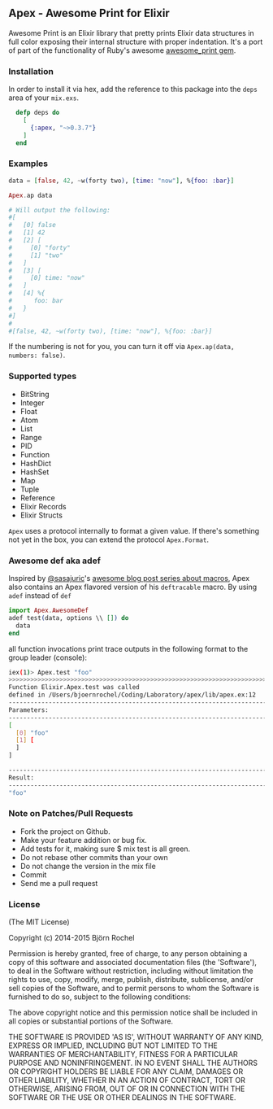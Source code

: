 ## Apex - Awesome Print for Elixir ##
Awesome Print is an Elixir library that pretty prints Elixir data structures in full color
exposing their internal structure with proper indentation. It's a port of part of the functionality
of Ruby's awesome [awesome_print gem](https://github.com/michaeldv/awesome_print).

### Installation ###
In order to install it via hex, add the reference to this package into the `deps` area of your `mix.exs`.

```elixir
  defp deps do
    [
      {:apex, "~>0.3.7"}
    ]
  end
```

### Examples ###

```elixir
data = [false, 42, ~w(forty two), [time: "now"], %{foo: :bar}]

Apex.ap data

# Will output the following:
#[
#   [0] false
#   [1] 42
#   [2] [
#     [0] "forty"
#     [1] "two"
#   ]
#   [3] [
#     [0] time: "now"
#   ]
#   [4] %{
#      foo: bar
#   }
#]
#
#[false, 42, ~w(forty two), [time: "now"], %{foo: :bar}]
```

If the numbering is not for you, you can turn it off via `Apex.ap(data, numbers: false)`.

### Supported types

* BitString
* Integer
* Float
* Atom
* List
* Range
* PID
* Function
* HashDict
* HashSet
* Map
* Tuple
* Reference
* Elixir Records
* Elixir Structs

`Apex` uses a protocol internally to format a given value. If there's something not yet in the box, you can extend the protocol `Apex.Format`.

### Awesome def aka adef
Inspired by [@sasajuric](https://github.com/sasa1977)'s [awesome blog post series about macros](http://www.theerlangelist.com/search/label/metaprogramming), Apex also contains an Apex flavored version of his `deftracable` macro. By using `adef` instead of `def` 

```elixir
import Apex.AwesomeDef
adef test(data, options \\ []) do
  data
end
```

all function invocations print trace outputs in the following format to the group leader (console):

```bash
iex(1)> Apex.test "foo"
>>>>>>>>>>>>>>>>>>>>>>>>>>>>>>>>>>>>>>>>>>>>>>>>>>>>>>>>>>>>>>>>>>>>>>>>>>>>>>>>>>>>>>>>>>>>>>>>>>>>
Function Elixir.Apex.test was called
defined in /Users/bjoernrochel/Coding/Laboratory/apex/lib/apex.ex:12
----------------------------------------------------------------------------------------------------
Parameters:
----------------------------------------------------------------------------------------------------
[
  [0] "foo"
  [1] [
  ]
]

----------------------------------------------------------------------------------------------------
Result:
----------------------------------------------------------------------------------------------------
"foo"
```

### Note on Patches/Pull Requests ###
* Fork the project on Github.
* Make your feature addition or bug fix.
* Add tests for it, making sure $ mix test is all green.
* Do not rebase other commits than your own
* Do not change the version in the mix file
* Commit 
* Send me a pull request

### License ###
(The MIT License)

Copyright (c) 2014-2015 Björn Rochel

Permission is hereby granted, free of charge, to any person obtaining
a copy of this software and associated documentation files (the
'Software'), to deal in the Software without restriction, including
without limitation the rights to use, copy, modify, merge, publish,
distribute, sublicense, and/or sell copies of the Software, and to
permit persons to whom the Software is furnished to do so, subject to
the following conditions:

The above copyright notice and this permission notice shall be
included in all copies or substantial portions of the Software.

THE SOFTWARE IS PROVIDED 'AS IS', WITHOUT WARRANTY OF ANY KIND,
EXPRESS OR IMPLIED, INCLUDING BUT NOT LIMITED TO THE WARRANTIES OF
MERCHANTABILITY, FITNESS FOR A PARTICULAR PURPOSE AND NONINFRINGEMENT.
IN NO EVENT SHALL THE AUTHORS OR COPYRIGHT HOLDERS BE LIABLE FOR ANY
CLAIM, DAMAGES OR OTHER LIABILITY, WHETHER IN AN ACTION OF CONTRACT,
TORT OR OTHERWISE, ARISING FROM, OUT OF OR IN CONNECTION WITH THE
SOFTWARE OR THE USE OR OTHER DEALINGS IN THE SOFTWARE.
